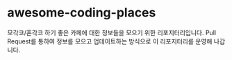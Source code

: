 # awesome-coding-places

모각코/혼각코 하기 좋은 카페에 대한 정보들을 모으기 위한 리포지터리입니다. Pull Request를 통하여 정보를 모으고 업데이트하는 방식으로 이 리포지터리를 운영해 나갑니다.
